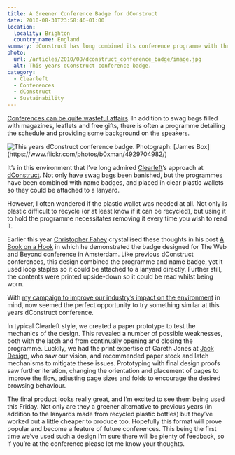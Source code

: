 ```yaml
---
title: A Greener Conference Badge for dConstruct
date: 2010-08-31T23:58:46+01:00
location:
  locality: Brighton
  country_name: England
summary: dConstruct has long combined its conference programme with the name badge, a simple yet cost-effective design. This year we hope to go one better.
photo:
  url: /articles/2010/08/dconstruct_conference_badge/image.jpg
  alt: This years dConstruct conference badge.
category:
  - Clearleft
  - Conferences
  - dConstruct
  - Sustainability
---
```

[Conferences can be quite wasteful affairs][1]. In addition to swag bags filled with magazines, leaflets and free gifts, there is often a programme detailing the schedule and providing some background on the speakers.

![](image.jpg 'This years dConstruct conference badge. Photograph: [James Box](https://www.flickr.com/photos/b0xman/4929704982/)')

It’s in this environment that I’ve long admired [Clearleft][2]’s approach at [dConstruct][3]. Not only have swag bags been banished, but the programmes have been combined with name badges, and placed in clear plastic wallets so they could be attached to a lanyard.

However, I often wondered if the plastic wallet was needed at all. Not only is plastic difficult to recycle (or at least know if it can be recycled), but using it to hold the programme necessitates removing it every time you wish to read it.

Earlier this year [Christopher Fahey][4] crystallised these thoughts in his post [A Book on a Hook][5] in which he demonstrated the badge designed for The Web and Beyond conference in Amsterdam. Like previous dConstruct conferences, this design combined the programme and name badge, yet it used loop staples so it could be attached to a lanyard directly. Further still, the contents were printed upside-down so it could be read whilst being worn.

With [my campaign to improve our industry’s impact on the environment][6] in mind, now seemed the perfect opportunity to try something similar at this years dConstruct conference.

In typical Clearleft style, we created a paper prototype to test the mechanics of the design. This revealed a number of possible weaknesses, both with the latch and from continually opening and closing the programme. Luckily, we had the print expertise of Gareth Jones at [Jack Design][7], who saw our vision, and recommended paper stock and latch mechanisms to mitigate these issues. Prototyping with final design proofs saw further iteration, changing the orientation and placement of pages to improve the flow, adjusting page sizes and folds to encourage the desired browsing behaviour.

The final product looks really great, and I’m excited to see them being used this Friday. Not only are they a greener alternative to previous years (in addition to the lanyards made from recycled plastic bottles) but they’ve worked out a little cheaper to produce too. Hopefully this format will prove popular and become a feature of future conferences. This being the first time we’ve used such a design I’m sure there will be plenty of feedback, so if you’re at the conference please let me know your thoughts.

[1]: /2009/03/nothing_green_about_sxsw
[2]: https://clearleft.com
[3]: http://dconstruct.org
[4]: http://graphpaper.com
[5]: http://www.graphpaper.com/2010/06-11_a-book-on-a-hook
[6]: http://agreenfocus.paulrobertlloyd.com/
[7]: http://www.designbyjack.co.uk/
